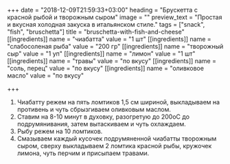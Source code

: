 +++
date = "2018-12-09T21:59:33+03:00"
heading = "Брускетта с красной рыбой и творожным сыром"
image = ""
preview_text = "Простая и вкусная холодная закуска в итальянском стиле."
tags = ["snack", "fish", "bruschetta"]
title = "bruschetta-with-fish-and-cheese"
[[ingredients]]
name = "чиабатта"
value = "1 шт"
[[ingredients]]
name = "слабосоленая рыба"
value = "200 гр"
[[ingredients]]
name = "творожный сыр"
value = "1 уп"
[[ingredients]]
name = "лимон"
value = "1 шт"
[[ingredients]]
name = "травы"
value = "по вкусу"
[[ingredients]]
name = "соль, перец"
value = "по вкусу"
[[ingredients]]
name = "оливковое масло"
value = "по вкусу"

+++
1. Чиабатту режем на пять ломтиков 1,5 см шириной, выкладываем на противень и чуть сбрызгиваем оливковым маслом.
2. Ставим на 8-10 минут в духовку, разогретую до 200оС до подрумянивания, затем вытаскиваем и чуть охлаждаем.
3. Рыбу режем на 10 ломтиков.
4. Смазываем каждый кусочек подрумяненной чиабатты творожным сыром, сверху выкладываем 2 ломтика красной рыбы, кружочек лимона, чуть перчим и присыпаем травами.